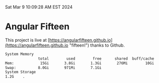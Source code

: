 Sat Mar  9 10:09:28 AM EST 2024

# Angular Fifteen


This project is live at [https://angularfifteen.github.io](https://angularfifteen.github.io "fifteen!") thanks to Github.

```bash
System Memory
               total        used        free      shared  buff/cache   available
Mem:            15Gi       3.8Gi       1.3Gi       276Mi        10Gi        11Gi
Swap:          8.0Gi       971Mi       7.1Gi
System Storage
1.2G	.
```
